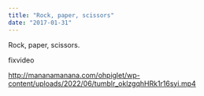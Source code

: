 ```yaml
---
title: "Rock, paper, scissors"
date: "2017-01-31"
---
```


Rock, paper, scissors.

fixvideo

http://mananamanana.com/ohpiglet/wp-content/uploads/2022/06/tumblr_oklzgqhHRk1r16syi.mp4
